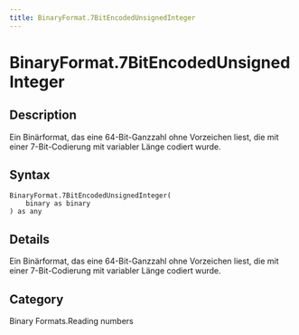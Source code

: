 ```yaml
---
title: BinaryFormat.7BitEncodedUnsignedInteger
---
```


# BinaryFormat.7BitEncodedUnsignedInteger


## Description

Ein Binärformat, das eine 64-Bit-Ganzzahl ohne Vorzeichen liest, die mit einer 7-Bit-Codierung mit variabler Länge codiert wurde.


## Syntax

```powerquery
BinaryFormat.7BitEncodedUnsignedInteger(
    binary as binary
) as any
```


## Details

Ein Binärformat, das eine 64-Bit-Ganzzahl ohne Vorzeichen liest, die mit einer 7-Bit-Codierung mit variabler Länge codiert wurde.



## Category
Binary Formats.Reading numbers
